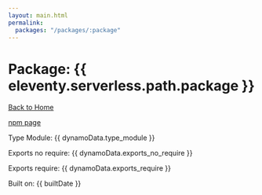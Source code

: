 ```yaml
---
layout: main.html
permalink:
  packages: "/packages/:package"
---
```


# Package: {{ eleventy.serverless.path.package }}

<a href="/">Back to Home</a>

<a href="{{ npmUrl }}">npm page</a>

Type Module: {{ dynamoData.type_module }}

Exports no require: {{ dynamoData.exports_no_require }}

Exports require: {{ dynamoData.exports_require }}

Built on: {{ builtDate }}

